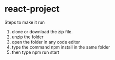 # react-project

Steps to make it run
1. clone or download the zip file.
2. unzip the folder
3. open the folder in any code editor
4. type the command npm install in the same folder
5. then type npm run start
